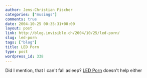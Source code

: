 ```yaml
---
author: Jens-Christian Fischer
categories: ["musings"]
comments: true
date: 2004-10-25 00:35:31+00:00
layout: post
link: http://blog.invisible.ch/2004/10/25/led-porn/
slug: led-porn
tags: ["blog"]
title: LED Porn
type: post
wordpress_id: 338
---
```


Did I mention, that I can't fall asleep? [LED Porn](http://w1.706.comhem.se/~u70624934/) doesn't help either

